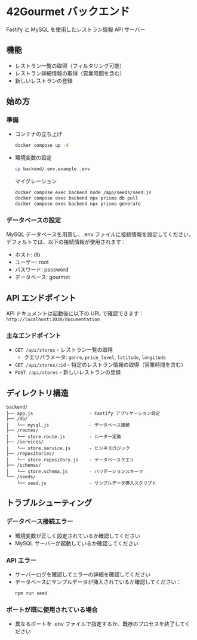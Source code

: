 # 42Gourmet バックエンド

Fastify と MySQL を使用したレストラン情報 API サーバー

## 機能

- レストラン一覧の取得（フィルタリング可能）
- レストラン詳細情報の取得（営業時間を含む）
- 新しいレストランの登録

## 始め方

### 準備

- コンテナの立ち上げ
  ```bash
  docker compose up -d
  ```

- 環境変数の設定
  ```bash
  cp backend/.env.example .env
  ```

  マイグレーション
  ```bash
  docker compose exec backend node /app/seeds/seed.js
  docker compose exec backend npx prisma db pull
  docker compose exec backend npx prisma generate
  ```

### データベースの設定

MySQL データベースを用意し、.env ファイルに接続情報を設定してください。
デフォルトでは、以下の接続情報が使用されます：

- ホスト: db
- ユーザー: root
- パスワード: password
- データベース: gourmet

## API エンドポイント

API ドキュメントは起動後に以下の URL で確認できます：
`http://localhost:3030/documentation`

### 主なエンドポイント

- `GET /api/stores` - レストラン一覧の取得
  - クエリパラメータ: `genre`, `price_level`, `latitude`, `longitude`
- `GET /api/stores/:id` - 特定のレストラン情報の取得（営業時間を含む）
- `POST /api/stores` - 新しいレストランの登録

## ディレクトリ構造

```
backend/
├── app.js                     - Fastify アプリケーション設定
├── /db/
│   └── mysql.js               - データベース接続
├── /routes/
│   └── store.route.js         - ルーター定義
├── /services/
│   └── store.service.js       - ビジネスロジック
├── /repositories/
│   └── store.repository.js    - データベースクエリ
├── /schemas/
│   └── store.schema.js        - バリデーションスキーマ
└── /seeds/
    └── seed.js                - サンプルデータ挿入スクリプト
```

## トラブルシューティング

### データベース接続エラー

- 環境変数が正しく設定されているか確認してください
- MySQL サーバーが起動しているか確認してください

### API エラー

- サーバーログを確認してエラーの詳細を確認してください
- データベースにサンプルデータが挿入されているか確認してください：
  ```bash
  npm run seed
  ```

### ポートが既に使用されている場合

- 異なるポートを .env ファイルで指定するか、既存のプロセスを終了してください


